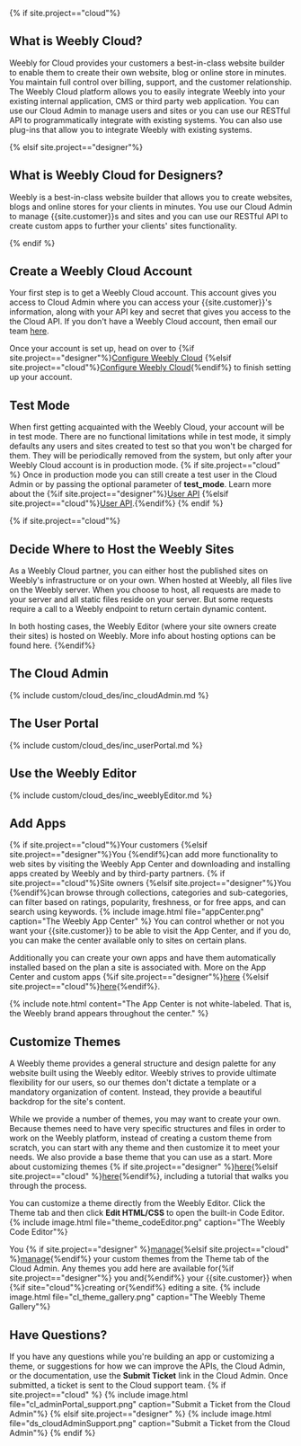 {% if site.project=="cloud"%}
## What is Weebly Cloud?

Weebly for Cloud provides your customers a best-in-class website builder to enable them to create their own website, blog or online store in minutes. You maintain full control over billing, support, and the customer relationship. The Weebly Cloud platform allows you to easily integrate Weebly into your existing internal application, CMS or third party web application. You can use our <a data-container="body" data-toggle="popover" data-content="{{site.data.glossary.Cloud_Admin}}">Cloud Admin</a> to manage users and sites or you can use our RESTful API to programmatically integrate with existing systems. You can also use plug-ins that allow you to integrate Weebly with existing systems.

{% elsif site.project=="designer"%}
## What is Weebly Cloud for Designers?

Weebly is a best-in-class website builder that allows you to create websites, blogs and online stores for your clients in minutes. You use our <a data-container="body" data-toggle="popover" data-content="{{site.data.glossary.Cloud_Admin}}">Cloud Admin</a> to manage {{site.customer}}s and sites and you can use our RESTful API to create custom apps to further your clients' sites functionality.

{% endif %}

## Create a Weebly Cloud Account

Your first step is to get a Weebly Cloud account. This account gives you access to Cloud Admin where you can access your {{site.customer}}'s information, along with your API key and secret that gives you access to the the Cloud API. If you don't have a Weebly Cloud account, then email our team [here](mailto:bd@weebly.com).

Once your account is set up, head on over to {%if site.project=="designer"%}[Configure Weebly Cloud](ds_gs_configure.html) {%elsif site.project=="cloud"%}[Configure Weebly Cloud](cl_gs_configure.html){%endif%} to finish setting up your account.



## Test Mode

When first getting acquainted with the Weebly Cloud, your account will be in <a data-container="body" data-toggle="popover" data-content="{{site.data.glossary.test_mode}}">test mode</a>. There are no functional limitations while in test mode, it simply defaults any users and sites created to test so that you won't be charged for them. They will be periodically removed from the system, but only after your Weebly Cloud account is in production mode.
{% if site.project=="cloud" %}
Once in production mode you can still create a test user in the Cloud Admin or by passing the optional parameter of **test_mode**. Learn more about the {%if site.project=="designer"%}[User API](ds_api_user.html) {%elsif site.project=="cloud"%}[User API](cl_api_user).{%endif%}
{% endif %}

{% if site.project=="cloud"%}
## Decide Where to Host the Weebly Sites

As a Weebly Cloud partner, you can either host the published sites on Weebly's infrastructure or on your own. When hosted at Weebly, all files live on the Weebly server. When you choose to host, all requests are made to your server and all static files reside on your server. But some requests require a call to a Weebly endpoint to return certain dynamic content.

In both hosting cases, the Weebly Editor (where your site owners create their sites) is hosted on Weebly. More info about hosting options can be found here.
{%endif%}

## The Cloud Admin
{% include custom/cloud_des/inc_cloudAdmin.md %}

## The User Portal
{% include custom/cloud_des/inc_userPortal.md %}

## Use the Weebly Editor
{% include custom/cloud_des/inc_weeblyEditor.md %}

## Add Apps
{% if site.project=="cloud"%}Your customers {%elsif site.project=="designer"%}You {%endif%}can add more functionality to web sites by visiting the Weebly App Center and downloading and installing apps created by Weebly and by third-party partners. ​{% if site.project=="cloud"%}Site owners {%elsif site.project=="designer"%}You {%endif%}can browse through collections, categories and sub-categories, can filter based on ratings, popularity, freshness, or for free apps, and can search using keywords.
{% include image.html file="appCenter.png" caption="The Weebly App Center" %}
You can control whether or not you want your {{site.customer}} to be able to visit the App Center, and if you do, you can make the center available only to sites on certain plans.

Additionally you can create your own apps and have them automatically installed based on the plan a site is associated with. More on the App Center and custom apps {%if site.project=="designer"%}[here](ds_gs_apps.html) {%elsif site.project=="cloud"%}[here](cl_gs_apps.html){%endif%}.

{% include note.html content="The App Center is not white-labeled. That is, the Weebly brand appears throughout the center." %}

## Customize Themes

A Weebly theme provides a general structure and design palette for any website built using the Weebly editor. Weebly strives to provide ultimate flexibility for our users, so our themes don't dictate a template or a mandatory organization of content. Instead, they provide a beautiful backdrop for the site's content.

While we provide a number of themes, you may want to create your own. Because themes need to have very specific structures and files in order to work on the Weebly platform, instead of creating a custom theme from scratch, you can start with any theme and then customize it to meet your needs. We also provide a base theme that you can use as a start. More about customizing themes {% if site.project=="designer" %}[here](ds_themes_start.html){%elsif site.project=="cloud" %}[here](cl_themes_start.html){%endif%}, including a tutorial that walks you through the process.

You can customize a theme directly from the Weebly Editor. Click the Theme tab and then click
**Edit HTML/CSS** to open the built-in Code Editor.
{% include image.html file="theme_codeEditor.png" caption="The Weebly Code Editor"%}<br>

​​​You {% if site.project=="designer" %}[manage](ds_themes_deliver.html){%elsif site.project=="cloud" %}[manage](cl_themes_deliver.html){%endif%} your custom themes from the Theme tab of the Cloud Admin. Any themes you add here are available for{%if site.project=="designer"%} you and{%endif%} your {{site.customer}} when {%if site="cloud"%}creating or{%endif%} editing a site.
{% include image.html file="cl_theme_gallery.png" caption="The Weebly Theme Gallery"%}<br>

## Have Questions?

If you have any questions while you're building an app or customizing a theme, or suggestions for how we can improve the APIs, the Cloud Admin, or the documentation, use the **Submit Ticket** link in the Cloud Admin. Once submitted, a ticket is sent to the Cloud support team.
{% if site.project=="cloud" %}
{% include image.html file="cl_adminPortal_support.png" caption="Submit a Ticket from the Cloud Admin"%}
{% elsif site.project=="designer" %}
{% include image.html file="ds_cloudAdminSupport.png" caption="Submit a Ticket from the Cloud Admin"%}
{% endif %}
